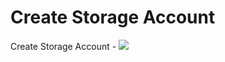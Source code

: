 # Create Storage Account

Create Storage Account -
<a href="https://azuredeploy.net/" target="_blank">
    <img src="http://azuredeploy.net/deploybutton.png"/>
</a>